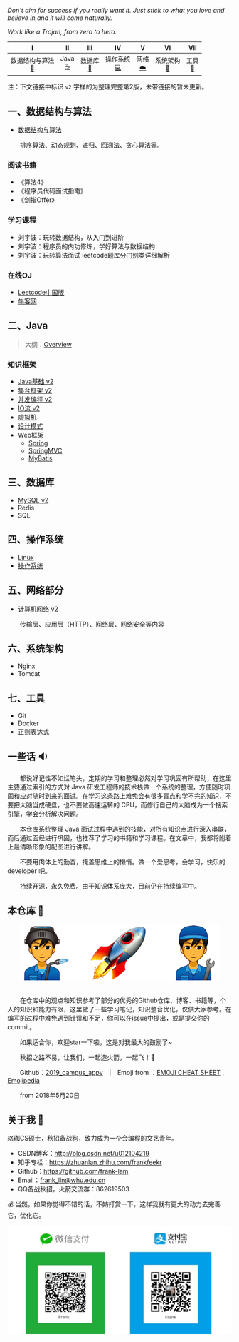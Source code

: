 *Don't aim for success if you really want it. Just stick to what you love and believe in,and it will come naturally.*

*Work like a Trojan, from zero to hero.*

|              Ⅰ               |           Ⅱ           |            Ⅲ             |            Ⅳ            |        Ⅴ         |         Ⅵ         |            Ⅶ             |
| :--------------------------: | :-------------------: | :----------------------: | :---------------------: | :--------------: | :---------------: | :----------------------: |
| 数据结构与算法<br />[:pencil:](#一数据结构与算法) | Java<br/>[:coffee:](#二java) | 数据库<br/>[:floppy_disk:](#三数据库) | 操作系统<br/>[:computer:](#四操作系统linux) | 网络<br/>[:cloud:](#五网络部分) |  系统架构<br/>[:page_with_curl:](#六系统架构) |工具<br/>[:hammer:](#七工具) |

注：下文链接中标识 `v2` 字样的为整理完整第2版，未带链接的暂未更新。



## 一、数据结构与算法

- [数据结构与算法](notes/数据结构与算法.md)

　　排序算法、动态规划、递归、回溯法、贪心算法等。

### 阅读书籍

- 《算法4》
- 《程序员代码面试指南》
- 《剑指Offer》

### 学习课程

- 刘宇波：玩转数据结构，从入门到进阶
- 刘宇波：程序员的内功修炼，学好算法与数据结构
- 刘宇波：玩转算法面试 leetcode题库分门别类详细解析

### 在线OJ

- [Leetcode中国版](https://leetcode-cn.com/)
-  [牛客网](https://www.nowcoder.com/)





## 二、Java

> 大纲：[Overview](notes/JavaArchitecture/Overview.md)

### 知识框架

- [Java基础 v2](notes/JavaArchitecture/01%20Java%20基础.md)
- [集合框架 v2](notes/JavaArchitecture/02%20Java%20集合框架.md)
- [并发编程 v2](notes/JavaArchitecture/03%20Java%20并发编程.md)
- [IO流 v2](notes/JavaArchitecture/04%20Java%20IO.md)
- [虚拟机](notes/JavaArchitecture/05%20Java%20虚拟机.md)
- [设计模式](notes/JavaArchitecture/06%20设计模式.md)
- Web框架
  - [Spring](notes/JavaWeb/Spring.md)
  - [SpringMVC](https://github.com/frank-lam/SpringMVC_MyBatis_Learning)
  - [MyBatis](https://github.com/frank-lam/SpringMVC_MyBatis_Learning)



## 三、数据库 

- [MySQL v2](notes/MySQL.md)
- Redis
- SQL



## 四、操作系统

- [Linux](notes/Linux.md)
- [操作系统](notes/操作系统.md)



## 五、网络部分

- [计算机网络 v2](notes/计算机网络.md)

　　传输层、应用层（HTTP）、网络层、网络安全等内容



## 六、系统架构

- Nginx
- Tomcat



## 七、工具

- Git
- Docker
- 正则表达式



## 一些话 :sound:

　　都说好记性不如烂笔头，定期的学习和整理必然对学习巩固有所帮助，在这里主要通过索引的方式对 Java 研发工程师的技术栈做一个系统的整理，方便随时巩固和应对随时到来的面试。在学习这条路上难免会有很多盲点和学不完的知识，不要把大脑当成硬盘，也不要做高速运转的 CPU，而修行自己的大脑成为一个搜索引擎，学会分析解决问题。

　　本仓库系统整理 Java 面试过程中遇到的技能，对所有知识点进行深入串联，而后通过面经进行巩固，也推荐了学习的书籍和学习课程。在文章中，我都将附着上最清晰形象的配图进行讲解。

　　不要用肉体上的勤奋，掩盖思维上的懒惰。做一个爱思考，会学习，快乐的 developer 吧。

　　持续开源，永久免费。由于知识体系庞大，目前仍在持续编写中。



## 本仓库 :rocket:

<div align="center"><img src="pics/rocket2.png" width="450"/></div><br/>

　　在仓库中的观点和知识参考了部分的优秀的Github仓库、博客、书籍等，个人的知识和能力有限，这里做了一些学习笔记，知识整合优化，仅供大家参考。在编写的过程中难免遇到错误和不足，你可以在issue中提出，或是提交你的commit。

　　如果适合你，欢迎star一下啦，这是对我最大的鼓励了~

　　秋招之路不易，让我们，一起造火箭，一起飞！:muscle:



　　Github：[2019_campus_appy](https://github.com/frank-lam/2019_campus_appy)　|　Emoji from ：[EMOJI CHEAT SHEET](https://www.webpagefx.com/tools/emoji-cheat-sheet/) , [Emojipedia](https://emojipedia.org/)

　　from 2018年5月20日



## 关于我 👦

珞珈CS硕士，秋招备战狗，致力成为一个会编程的文艺青年。

- CSDN博客：http://blog.csdn.net/u012104219
- 知乎专栏：https://zhuanlan.zhihu.com/frankfeekr
- Github：https://github.com/frank-lam
- Email：frank_lin@whu.edu.cn
- QQ备战秋招，火箭交流群：862619503



💰 当然，如果你觉得不错的话，不妨打赏一下，这样我就有更大的动力去完善它，优化它。

<div align="center"><img src="pics/tipping.jpg" width="700"/></div><br/>

